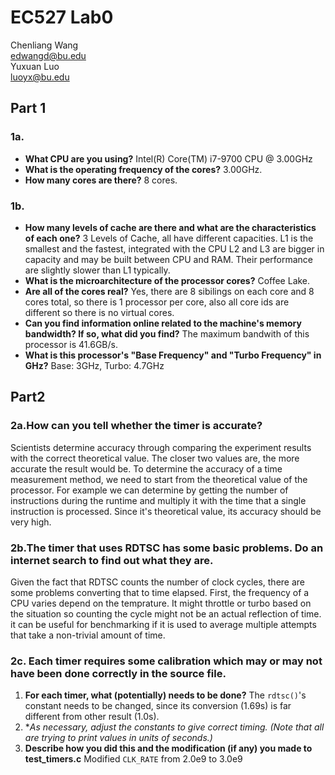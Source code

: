 # EC527 Lab0
Chenliang Wang\
edwangd@bu.edu\
Yuxuan Luo\
luoyx@bu.edu

## Part 1

### 1a.

- **What CPU are you using?** 
Intel(R) Core(TM) i7-9700 CPU @ 3.00GHz
- **What is the operating frequency of the cores?**
3.00GHz.
- **How many cores are there?**
8 cores.

### 1b.

- **How many levels of cache are there and what are the characteristics of each one?**
3 Levels of Cache, all have different capacities. L1 is the smallest and the fastest, integrated with the CPU
L2 and L3 are bigger in capacity and may be built between CPU and RAM. Their performance are slightly slower than L1 typically.
- **What is the microarchitecture of the processor cores?**
Coffee Lake. 
- **Are all of the cores real?**
Yes, there are 8 sibilings on each core and 8 cores total, so there is 1 processor per core, also all core ids are different so there is no virtual cores.
- **Can you find information online related to the machine's memory bandwidth? If so, what did
you find?**
The maximum bandwith of this processor is 41.6GB/s.
- **What is this processor's "Base Frequency" and "Turbo Frequency" in GHz?**
Base: 3GHz, Turbo: 4.7GHz

## Part2

### 2a.**How can you tell whether the timer is accurate?**

Scientists determine accuracy through comparing the experiment results with the correct theoretical value. The closer two values are, the more accurate the result would be. To determine the accuracy of a time measurement method, we need to start from the theoretical value of the processor. For example we can determine by getting the number of instructions during the runtime and multiply it with the time that a single instruction is processed. 
Since it's theoretical value, its accuracy should be very high.

### 2b.**The timer that uses RDTSC has some basic problems. Do an internet search to find out what they are.**

Given the fact that RDTSC counts the number of clock cycles, there are some problems converting that to time elapsed. First, the frequency of a CPU varies depend on the temprature. It might throttle or turbo based on the situation so counting the cycle might not be an actual reflection of time. 
it can be useful for benchmarking if it is used to average multiple attempts that take a non-trivial amount of time.

### 2c. **Each timer requires some calibration which may or may not have been done correctly in the source file.**

1. **For each timer, what (potentially) needs to be done?**
The `rdtsc()`'s constant needs to be changed, since its conversion (1.69s) is far different from other result (1.0s).
2. **As necessary, adjust the constants to give correct timing. (Note that all are trying to print values in units of seconds.)*
3. **Describe how you did this and the modification (if any) you made to test_timers.c**
Modified `CLK_RATE` from 2.0e9 to 3.0e9

